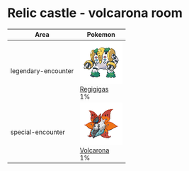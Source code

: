 # Relic castle - volcarona room

| Area                      | Pokemon                                                                                         |
| ------------------------- | ----------------------------------------------------------------------------------------------- |
| legendary-encounter <br/> | ![regigigas](../../img/pokemon/486.png) <br/>[Regigigas](/blaze-black-wiki/pokemon/486) <br/>1% |
| special-encounter <br/>   | ![volcarona](../../img/pokemon/637.png) <br/>[Volcarona](/blaze-black-wiki/pokemon/637) <br/>1% |